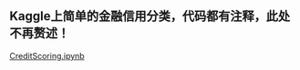 ## Kaggle上简单的金融信用分类，代码都有注释，此处不再赘述！
[CreditScoring.ipynb](https://github.com/NLP-LOVE/ML-NLP/blob/master/Machine%20Learning/2.Logistics%20Regression/demo/CreditScoring.ipynb)
